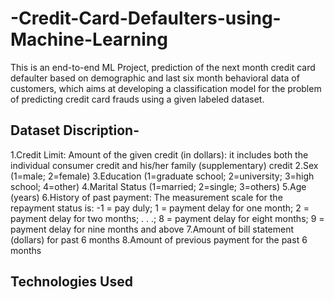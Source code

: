 # -Credit-Card-Defaulters-using-Machine-Learning
This is an end-to-end ML Project, prediction of the next month credit card defaulter based on demographic and last six month behavioral data of customers, which aims at developing a classification model for the problem of predicting credit card frauds using a given labeled dataset.

## Dataset Discription-

1.Credit Limit: Amount of the given credit (in dollars): it includes both the individual consumer credit and his/her family (supplementary) credit
2.Sex (1=male; 2=female)
3.Education (1=graduate school; 2=university; 3=high school; 4=other)
4.Marital Status (1=married; 2=single; 3=others)
5.Age (years)
6.History of past payment: The measurement scale for the repayment status is: -1 = pay duly; 1 = payment delay for one month; 2 = payment delay for two months; . . .; 8 = payment delay for eight months; 9 = payment delay for nine months and above
7.Amount of bill statement (dollars) for past 6 months
8.Amount of previous payment for the past 6 months

## Technologies Used


   

 
